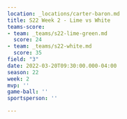 ```yaml
---
location: _locations/carter-baron.md
title: S22 Week 2 - Lime vs White
teams-score:
- team: _teams/s22-lime-green.md
  score: 24
- team: _teams/s22-white.md
  score: 35
field: "3"
date: 2022-03-20T09:30:00.000-04:00
season: 22
week: 2
mvp: ''
game-ball: ''
sportsperson: ''

---
```

